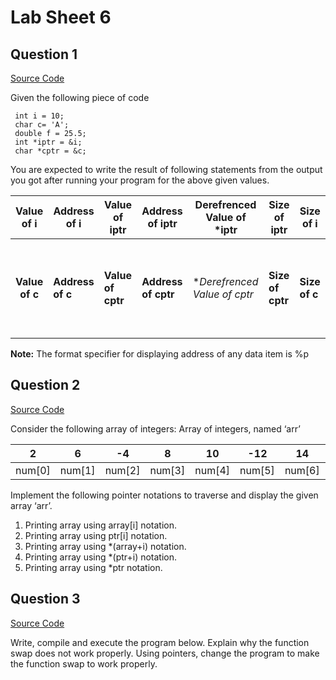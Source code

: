 # Lab Sheet 6

## Question 1

[Source Code](./q1.c)

Given the following piece of code

```
 int i = 10;    
 char c= 'A';
 double f = 25.5;
 int *iptr = &i;
 char *cptr = &c;
```

 You are expected to write the result of following statements from the output you got after running your program for the above given values. 


| Value of i | Address of i | Value of iptr | Address of iptr | Derefrenced Value of *iptr | Size of iptr | Size of i |
|:----------:|--------------|---------------|-----------------|----------------------------|--------------|-----------|
| <br><br> |  |  |  |  |  |  |
| **Value of c** | **Address of c** | **Value of cptr** | **Address of cptr** | **Derefrenced Value of *cptr** | **Size of cptr** | **Size of c** |
| <br><br> |  |  |  |  |  |  |



						
**Note:** The format specifier for displaying address of any data item is %p


## Question 2

[Source Code](./q2.c)


Consider the following array of integers:
Array of integers, named ‘arr’

| 2 | 6 | -4 | 8 | 10 |	-12 | 14 | 16 | 18 | 20 |
|---|---|----|---|----|-----|----|----|----|----|
|num[0]|num[1]|num[2]|num[3]|num[4]|num[5]|num[6]|num[7]|num[8]|num[9]|

Implement the following pointer notations to traverse and display the given array ‘arr’.
1.	Printing array using array[i] notation.
2.	Printing array using ptr[i] notation.
3.	Printing array using *(array+i) notation.
4.	Printing array using *(ptr+i) notation.
5.	Printing array using *ptr notation.


## Question 3

[Source Code](./q3.c)

Write, compile and execute the program below. Explain why the function swap does not work properly. Using pointers, change the program to make the function swap to work properly. 
